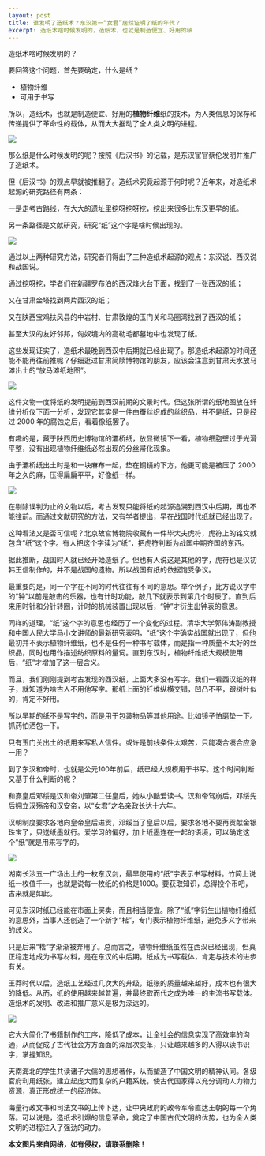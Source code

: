 ```yaml
---
layout: post
title: 谁发明了造纸术？东汉第一“女君”居然证明了纸的年代？
excerpt: 造纸术啥时候发明的，造纸术，也就是制造便宜、好用的植
---
```






造纸术啥时候发明的？



要回答这个问题，首先要确定，什么是纸？

- 植物纤维
- 可用于书写

所以，造纸术，也就是制造便宜、好用的**植物纤维**纸的技术，为人类信息的保存和传递提供了革命性的载体，从而大大推动了全人类文明的进程。

![](https://s2.loli.net/2024/02/07/UOn9wWSL2TH1kdf.png)

那么纸是什么时候发明的呢？按照《后汉书》的记载，是东汉宦官蔡伦发明并推广了造纸术。



但《后汉书》的观点早就被推翻了。造纸术究竟起源于何时呢？近年来，对造纸术起源的研究路径有两条：

一是走考古路线，在大大的遗址里挖呀挖呀挖，挖出来很多比东汉更早的纸。

另一条路径是文献研究，研究“纸”这个字是啥时候出现的。



![](https://p6.itc.cn/images01/20210504/f6ea7994237048469a4d9fe667de11e1.jpeg)

通过以上两种研究方法，研究者们得出了三种造纸术起源的观点：东汉说、西汉说和战国说。

通过挖呀挖，学者们在新疆罗布泊的西汉烽火台下面，找到了一张西汉的纸；

又在甘肃金塔找到两片西汉的纸；

又在陕西宝鸡扶风县的中岩村、甘肃敦煌的玉门关和马圈湾找到了西汉的纸；

甚至大汉的友好邻邦，匈奴境内的高勒毛都墓地中也发现了纸。

这些发现证实了，造纸术最晚到西汉中后期就已经出现了。那造纸术起源的时间还能不能再往前推呢？仔细逛过甘肃简牍博物馆的朋友，应该会注意到甘肃天水放马滩出土的“放马滩纸地图”。

![](https://s2.loli.net/2024/02/07/56Wldb7LyIfvYCz.jpg)

这件文物一度将纸的发明提前到西汉前期的文景时代。但这张所谓的纸地图放在纤维分析仪下面一分析，发现它其实是一件由蚕丝织成的丝织品，并不是纸，只是经过 2000 年的腐蚀之后，看着像纸罢了。



有趣的是，藏于陕西历史博物馆的灞桥纸，放显微镜下一看，植物细胞壁过于光滑平整，没有出现植物纤维纸必然出现的分丝帚化现象。



由于灞桥纸出土时是和一块麻布一起，垫在铜镜的下方，他更可能是被压了 2000 年之久的麻，压得扁扁平平，好像纸一样。

![](https://s2.loli.net/2024/02/07/LKeXVJx2Uvs7tCI.jpg)

在剔除误判为止的文物以后，考古发现只能将纸的起源追溯到西汉中后期，再也不能往前。而通过文献研究的方法，又有学者提出，早在战国时代纸就已经出现了。



这种看法又是否可信呢？北京故宫博物院收藏有一件毕大夫虎符，虎符上的铭文就包含“纸”这个字。有人把这个字读为“纸”，把虎符判断为战国中期齐国的东西。



据此推断，战国时人就已经开始造纸了。但也有人说这是其他的字，虎符也是汉初韩王信制作的，并不是战国的遗物。所以战国有纸的依据饱受争议。



最重要的是，同一个字在不同的时代往往有不同的意思。举个例子，比方说汉字中的“钟”以前是敲击的乐器，也有计时功能，敲几下就表示到第几个时辰了。直到后来用时针和分针转圈，计时的机械装置出现以后，“钟”才衍生出钟表的意思。



同样的道理，“纸”这个字的意思也经历了一个变化的过程。清华大学郭伟涛副教授和中国人民大学马小文讲师的最新研究表明，“纸”这个字确实战国就出现了，但他最初并不表示植物纤维纸，也不是任何一种书写载体，而是指一种质量不太好的丝织品，同时也用作描述纺织原料的量词。直到东汉时，植物纤维纸大规模使用后，“纸”才增加了这一层含义。



而且，我们刚刚提到考古发现的西汉纸，上面大多没有写字。我们一看西汉纸的样子，就知道为啥古人不用他写字。那纸上面的纤维纵横交错，凹凸不平，跟树叶似的，肯定不好用。



所以早期的纸不是写字的，而是用于包装物品等其他用途。比如镜子怕磨垫一下。抓药怕洒包一下。



只有玉门关出土的纸用来写私人信件。或许是前线条件太艰苦，只能凑合凑合应急一用？



到了东汉和帝时，也就是公元100年前后，纸已经大规模用于书写。这个时间判断又基于什么判断的呢？



和熹皇后邓绥是汉和帝刘肇第二任皇后，她从小酷爱读书。汉和帝驾崩后，邓绥先后拥立汉殇帝和汉安帝，以“女君”之名亲政长达十六年。

汉朝制度要求各地向皇帝皇后进贡，邓绥当了皇后以后，要求各地不要再贡献金银珠宝了，只送纸墨就行。爱学习的偏好，加上纸墨连在一起的语境，可以确定这个“纸”就是用来写字的。

![](https://s2.loli.net/2024/02/07/cukRy5P2KN49mrq.jpg)

湖南长沙五一广场出土的一枚东汉剑，最早使用的“纸”字表示书写材料。竹简上说纸一枚值千一，也就是说每一枚纸的价格是1000。要获取知识，总得投个币吧，古来就是如此。



可见东汉时纸已经能在市面上买卖，而且相当便宜。除了“纸”字衍生出植物纤维纸的意思外，当事人还创造了一个新字“楷”，专门表示植物纤维纸，避免多义字带来的歧义。



只是后来“楷”字渐渐被弃用了。总而言之，植物纤维纸虽然在西汉已经出现，但真正稳定地成为书写材料，是在东汉的中后期。纸成为书写载体，肯定与技术的进步有关。



王莽时代以后，造纸工艺经过几次大的升级，纸张的质量越来越好，成本也有很大的降低。从而，纸的使用越来越普遍，并最终取而代之成为唯一的主流书写载体。造纸术的发明、改进和推广意义是极为深远的。

![](http://www.kepu.gov.cn/upload/img/a987336f-50ad-4fba-a247-59e3ead15d9e.jpg)

它大大简化了书籍制作的工序，降低了成本，让全社会的信息实现了高效率的沟通，从而促成了古代社会方方面面的深层次变革，只让越来越多的人得以读书识字，掌握知识。



天南海北的学生共读诸子大儒的思想著作，从而塑造了中国文明的精神认同。各级官府利用纸张，建立起庞大而复杂的户籍系统，使古代国家得以充分调动人力物力资源，真正形成统一的经济体。



海量行政文书和司法文书的上传下达，让中央政府的政令军令直达王朝的每一个角落。可以说是，造纸术引爆的信息革命，奠定了中国古代文明的优势，也为全人类文明的进程注入了强劲的动力。




**本文图片来自网络，如有侵权，请联系删除！**
